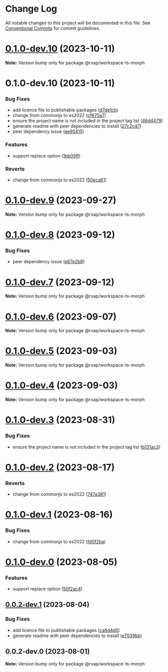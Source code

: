 # Change Log

All notable changes to this project will be documented in this file.
See [Conventional Commits](https://conventionalcommits.org) for commit guidelines.

# [0.1.0-dev.10](https://gitlab.com/rxap/packages/compare/@rxap/workspace-ts-morph@0.1.0-dev.10...@rxap/workspace-ts-morph@0.1.0-dev.10) (2023-10-11)

**Note:** Version bump only for package @rxap/workspace-ts-morph

# 0.1.0-dev.10 (2023-10-11)

### Bug Fixes

- add licence file to publishable packages ([d7de1cb](https://gitlab.com/rxap/packages/commit/d7de1cb9db1bd1628f37084e3b0ffd1755aa75f6))
- change from commonjs to es2022 ([cf675a7](https://gitlab.com/rxap/packages/commit/cf675a7254de9ce4b269264df59794dd42fcbd8b))
- ensure the project name is not included in the project tag list ([46d4479](https://gitlab.com/rxap/packages/commit/46d44798258ea1b20df9d4408b9c0809f55027b2))
- generate readme with peer dependencies to install ([27c2cd7](https://gitlab.com/rxap/packages/commit/27c2cd7d98f0c8a499b8c30719f49d69e4970ae9))
- peer dependency issue ([ee95415](https://gitlab.com/rxap/packages/commit/ee95415370d9ef2396916d6c25061a0df791034a))

### Features

- support replace option ([1bb05ff](https://gitlab.com/rxap/packages/commit/1bb05ffb5caf8904bb7833639844b0ae7795a80f))

### Reverts

- change from commonjs to es2022 ([50eca61](https://gitlab.com/rxap/packages/commit/50eca61e9a89388d1cfeefb8b1029b302b6f307e))

# [0.1.0-dev.9](https://gitlab.com/rxap/packages/compare/@rxap/workspace-ts-morph@0.1.0-dev.8...@rxap/workspace-ts-morph@0.1.0-dev.9) (2023-09-27)

**Note:** Version bump only for package @rxap/workspace-ts-morph

# [0.1.0-dev.8](https://gitlab.com/rxap/packages/compare/@rxap/workspace-ts-morph@0.1.0-dev.7...@rxap/workspace-ts-morph@0.1.0-dev.8) (2023-09-12)

### Bug Fixes

- peer dependency issue ([e67e2b8](https://gitlab.com/rxap/packages/commit/e67e2b8eb884b598536d16c2c544a9ad9be5b53e))

# [0.1.0-dev.7](https://gitlab.com/rxap/packages/compare/@rxap/workspace-ts-morph@0.1.0-dev.6...@rxap/workspace-ts-morph@0.1.0-dev.7) (2023-09-12)

**Note:** Version bump only for package @rxap/workspace-ts-morph

# [0.1.0-dev.6](https://gitlab.com/rxap/packages/compare/@rxap/workspace-ts-morph@0.1.0-dev.5...@rxap/workspace-ts-morph@0.1.0-dev.6) (2023-09-07)

**Note:** Version bump only for package @rxap/workspace-ts-morph

# [0.1.0-dev.5](https://gitlab.com/rxap/packages/compare/@rxap/workspace-ts-morph@0.1.0-dev.4...@rxap/workspace-ts-morph@0.1.0-dev.5) (2023-09-03)

**Note:** Version bump only for package @rxap/workspace-ts-morph

# [0.1.0-dev.4](https://gitlab.com/rxap/packages/compare/@rxap/workspace-ts-morph@0.1.0-dev.3...@rxap/workspace-ts-morph@0.1.0-dev.4) (2023-09-03)

**Note:** Version bump only for package @rxap/workspace-ts-morph

# [0.1.0-dev.3](https://gitlab.com/rxap/packages/compare/@rxap/workspace-ts-morph@0.1.0-dev.2...@rxap/workspace-ts-morph@0.1.0-dev.3) (2023-08-31)

### Bug Fixes

- ensure the project name is not included in the project tag list ([b131ac3](https://gitlab.com/rxap/packages/commit/b131ac3bd92b3b8799d62f15bbd30a1997d7c753))

# [0.1.0-dev.2](https://gitlab.com/rxap/packages/compare/@rxap/workspace-ts-morph@0.1.0-dev.1...@rxap/workspace-ts-morph@0.1.0-dev.2) (2023-08-17)

### Reverts

- change from commonjs to es2022 ([747a381](https://gitlab.com/rxap/packages/commit/747a381a090f0a276cf363da61bb19ed0c9cb5b7))

# [0.1.0-dev.1](https://gitlab.com/rxap/packages/compare/@rxap/workspace-ts-morph@0.1.0-dev.0...@rxap/workspace-ts-morph@0.1.0-dev.1) (2023-08-16)

### Bug Fixes

- change from commonjs to es2022 ([fd0f2ba](https://gitlab.com/rxap/packages/commit/fd0f2bae24eae7c854e96f630076cd5598c30be6))

# [0.1.0-dev.0](https://gitlab.com/rxap/packages/compare/@rxap/workspace-ts-morph@0.0.2-dev.1...@rxap/workspace-ts-morph@0.1.0-dev.0) (2023-08-05)

### Features

- support replace option ([50f2ac4](https://gitlab.com/rxap/packages/commit/50f2ac4d89017027c51a51223cd58a466edef1d0))

## [0.0.2-dev.1](https://gitlab.com/rxap/packages/compare/@rxap/workspace-ts-morph@0.0.2-dev.0...@rxap/workspace-ts-morph@0.0.2-dev.1) (2023-08-04)

### Bug Fixes

- add licence file to publishable packages ([ca6d4d5](https://gitlab.com/rxap/packages/commit/ca6d4d509a743b89bad5ed7ae935d3007231705a))
- generate readme with peer dependencies to install ([e7039bb](https://gitlab.com/rxap/packages/commit/e7039bb5e86ffeadfe7cc92d5fc71d32f8efb4fb))

## 0.0.2-dev.0 (2023-08-01)

**Note:** Version bump only for package @rxap/workspace-ts-morph
